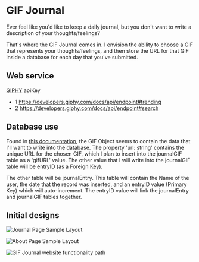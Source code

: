 GIF Journal
===========

Ever feel like you'd like to keep a daily journal, but you don't want to write a description of your thoughts/feelings?

That's where the GIF Journal comes in. I envision the ability to choose a GIF that represents your thoughts/feelings, and then store the URL for that GIF inside a database for each day that you've submitted.

Web service
-----------
[GIPHY](https://developers.giphy.com/docs/api/#quick-start-guide) apiKey

* 1 https://developers.giphy.com/docs/api/endpoint#trending
* 2
 https://developers.giphy.com/docs/api/endpoint#search

Database use
------------
Found in [this documentation](https://developers.giphy.com/docs/api/schema/), the GIF Object seems to contain the data that I'll want to write into the database. The property 'url: string' contains the unique URL for the chosen GIF, which I plan to insert into the journalGIF table as a 'gifURL' value. The other value that I will write into the journalGIF table will be entryID (as a Foreign Key).

The other table will be journalEntry. This table will contain the Name of the user, the date that the record was inserted, and an entryID value (Primary Key) which will auto-increment. The entryID value will link the journalEntry and journalGIF tables together.

Initial designs
---------------

![Journal Page Sample Layout](C:/Users/dudei/Documents/CVTC/SQC/sqc-project-MrDudePerson/docs/gifJournalPage.png)

![About Page Sample Layout](C:/Users/dudei/Documents/CVTC/SQC/sqc-project-MrDudePerson/docs/gifAboutPage.png)

![GIF Journal website functionality path](C:/Users/dudei/Documents/CVTC/SQC/sqc-project-MrDudePerson/docs/sqc-project-LucidChart.png)




